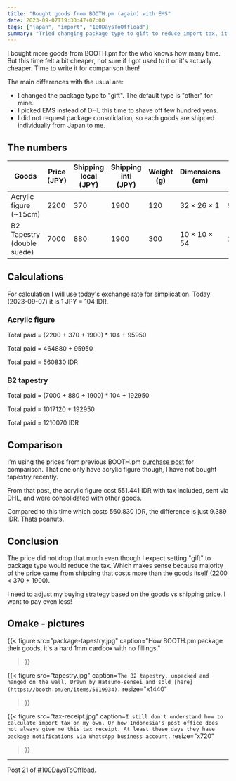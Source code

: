 ```yaml
---
title: "Bought goods from BOOTH.pm (again) with EMS"
date: 2023-09-07T19:30:47+07:00
tags: ["japan", "import", "100DaysToOffload"]
summary: "Tried changing package type to gift to reduce import tax, it's not very effective."
---
```


I bought more goods from BOOTH.pm for the who knows how many time.
But this time felt a bit cheaper, not sure if I got used to it or it's actually cheaper.
Time to write it for comparison then!

The main differences with the usual are:
- I changed the package type to "gift". The default type is "other" for mine.
- I picked EMS instead of DHL this time to shave off few hundred yens.
- I did not request package consolidation, so each goods are shipped individually from Japan to me.

## The numbers

| Goods                      | Price (JPY) | Shipping local (JPY) | Shipping intl (JPY) | Weight (g) | Dimensions (cm) | Import tax (IDR) |
| -------------------------- | ----------- | -------------------- | ------------------- | ---------- | --------------- | ---------------- |
| Acrylic figure (~15cm)     | 2200        | 370                  | 1900                | 120        | 32 × 26 × 1     | 95950            |
| B2 Tapestry (double suede) | 7000        | 880                  | 1900                | 300        | 10 × 10 × 54    | 192950           |


## Calculations

For calculation I will use today's exchange rate for simplication.
Today (2023-09-07) it is 1 JPY = 104 IDR.

### Acrylic figure

Total paid = (2200 + 370 + 1900) * 104 + 95950

Total paid = 464880 + 95950

Total paid = 560830 IDR

### B2 tapestry

Total paid = (7000 + 880 + 1900) * 104 + 192950

Total paid = 1017120 + 192950

Total paid = 1210070 IDR

## Comparison

I'm using the prices from previous BOOTH.pm [purchase post](../actual-prices-for-goods-from-booth.md) for comparison.
That one only have acrylic figure though, I have not bought tapestry recently.

From that post, the acrylic figure cost 551.441 IDR with tax included,
sent via DHL, and were consolidated with other goods.

Compared to this time which costs 560.830 IDR, the difference is just 9.389 IDR.
Thats peanuts.

## Conclusion

The price did not drop that much even though I expect setting "gift" to package
type would reduce the tax.
Which makes sense because majority of the price came from shipping that costs
more than the goods itself (2200 < 370 + 1900).

I need to adjust my buying strategy based on the goods vs shipping price.
I want to pay even less!

## Omake - pictures

{{< figure
 src="package-tapestry.jpg"
 caption="How BOOTH.pm package their goods, it's a hard 1mm cardbox with no fillings."
>}}

{{< figure
 src="tapestry.jpg"
 caption=`
The B2 tapestry, unpacked and hanged on the wall.
Drawn by Hatsuno-sensei and sold [here](https://booth.pm/en/items/5019934).
`
resize="x1440"
>}}

{{< figure
 src="tax-receipt.jpg"
 caption=`
I still don't understand how to calculate import tax on my own.
Or how Indonesia's post office does not always give me this tax receipt.
At least these days they have package notifications via WhatsApp business account.
`
resize="x720"
>}}

---

Post 21 of [#100DaysToOffload](https://100daystooffload.com/).
